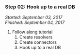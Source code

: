 ### Step 02: Hook up to a real DB

_Started: September 03, 2017_  
_Finished: September 04, 2017_

1. Follow along tutorial
	1. Create resolvers
	2. Create connectors
	3. Hook up to a real DB
	